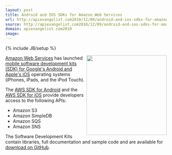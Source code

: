 ```yaml
---
layout: post
title: Android and IOS SDKs for Amazon Web Services
url: http://apievangelist.com2010/12/09/android-and-ios-sdks-for-amazon-web-services/
source: http://apievangelist.com2010/12/09/android-and-ios-sdks-for-amazon-web-services/
domain: apievangelist.com2010
image: 
---
```

{% include JB/setup %}
<img src="http://kinlane-productions.s3.amazonaws.com/AWS_LOGO_CMYK.jpg" alt="" width="250" align="right" /><a href="http://aws.typepad.com" target="_blank">Amazon Web Services</a> has launched <a href="http://aws.typepad.com/aws/2010/12/new-aws-sdks-for-mobile-development.html" target="_blank">mobile software development kits (SDK) for Google's Android and Apple's iOS</a> operating systems (iPhones, iPads, and the iPod Touch).<p></p>
The <a href="http://aws.amazon.com/sdkforandroid" target="_blank">AWS SDK for Android</a> and the <a href="http://aws.amazon.com/sdkforios" target="_blank">AWS SDK for iOS</a> provide developers access to the following APIs:
<ul class="mainlist">
	<li>Amazon S3</li>
	<li>Amazon SimpleDB</li>
	<li>Amazon SQS</li>
	<li>Amazon SNS</li>
</ul>
The Software Development Kits contain libraries, full documentation and sample code and are available for <a href="https://github.com/amazonwebservices/" target="_blank">download on GitHub</a>.
